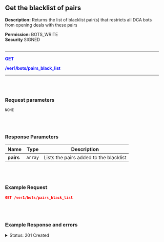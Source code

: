 ## Get the blacklist of pairs<br>

**Description:** Returns the list of blacklist pair(s) that restricts all DCA bots from opening deals with these pairs<br>

**Permission:** BOTS_WRITE<br>
**Security** SIGNED<br>
<br>

----------

<mark style="color:blue;background-color:white"><strong>GET<br>

<mark style="color:blue;background-color:white">**/ver1/bots/pairs_black_list**</strong>

----------

<br>
<br>

### Request parameters<br>

```
NONE
```

<br>
<br>

### Response Parameters<br>

| Name | Type | Description |
|----- | ------- | ------------ |
|**pairs** | `array` | Lists the pairs added to the blacklist |

<br>
<br>

### Example Request<br>

```json
GET /ver1/bots/pairs_black_list
```
<br>
<br>

### Example Response and errors<br>

<details>
<summary>Status: 201 Created</summary><br>

```json
{
    "pairs": [
        "BTC_SUI",
        "BTC_RONIN",
        "1INCH_1INCH-USD-SWAP"
    ]
}
```
</details>
